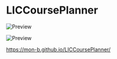 # LICCoursePlanner

![Preview](https://github.com/mon-b/LICCoursePlanner/blob/main/preview-v2.png?raw=true)


![Preview](https://upload.wikimedia.org/wikipedia/commons/1/19/Under_construction_graphic.gif)


https://mon-b.github.io/LICCoursePlanner/

